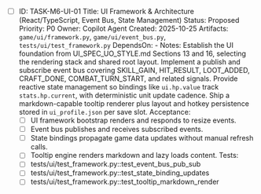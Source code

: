 - [ ] ID: TASK-M6-UI-01
  Title: UI Framework & Architecture (React/TypeScript, Event Bus, State Management)
  Status: Proposed
  Priority: P0
  Owner: Copilot Agent
  Created: 2025-10-25
  Artifacts: `game/ui/framework.py`, `game/ui/event_bus.py`, `tests/ui/test_framework.py`
  DependsOn: -
  Notes:
  Establish the UI foundation from UI_SPEC_UO_STYLE.md Sections 13 and 16, selecting the rendering stack and shared root layout.
  Implement a publish and subscribe event bus covering SKILL_GAIN, HIT_RESULT, LOOT_ADDED, CRAFT_DONE, COMBAT_TURN_START, and related signals.
  Provide reactive state management so bindings like `ui.hp.value` track `stats.hp.current`, with deterministic unit update cadence.
  Ship a markdown-capable tooltip renderer plus layout and hotkey persistence stored in `ui_profile.json` per save slot.
  Acceptance:
  - [ ] UI framework bootstrap renders and responds to resize events.
  - [ ] Event bus publishes and receives subscribed events.
  - [ ] State bindings propagate game data updates without manual refresh calls.
  - [ ] Tooltip engine renders markdown and lazy loads content.
  Tests:
  - [ ] tests/ui/test_framework.py::test_event_bus_pub_sub
  - [ ] tests/ui/test_framework.py::test_state_binding_updates
  - [ ] tests/ui/test_framework.py::test_tooltip_markdown_render
